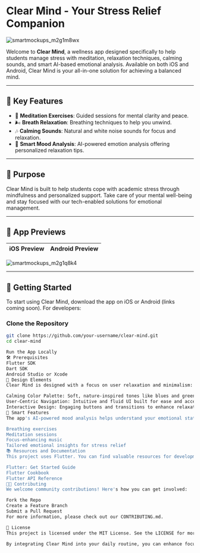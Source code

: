 # Clear Mind - Your Stress Relief Companion
![smartmockups_m2g1m8wx](https://github.com/user-attachments/assets/686edbe8-bbf9-4b46-a675-62c16fb94900)


Welcome to **Clear Mind**, a wellness app designed specifically to help students manage stress with meditation, relaxation techniques, calming sounds, and smart AI-based emotional analysis. Available on both iOS and Android, Clear Mind is your all-in-one solution for achieving a balanced mind.

---

## 🌟 Key Features

- 🧘 **Meditation Exercises**: Guided sessions for mental clarity and peace.
- 🌬️ **Breath Relaxation**: Breathing techniques to help you unwind.
- 🎶 **Calming Sounds**: Natural and white noise sounds for focus and relaxation.
- 🤖 **Smart Mood Analysis**: AI-powered emotion analysis offering personalized relaxation tips.

---

## 🎯 Purpose

Clear Mind is built to help students cope with academic stress through mindfulness and personalized support. Take care of your mental well-being and stay focused with our tech-enabled solutions for emotional management.

---

## 📱 App Previews

| iOS Preview  | Android Preview |
|--------------|-----------------|

![smartmockups_m2g1q8k4](https://github.com/user-attachments/assets/b9e34938-44e8-474d-848b-45b1dfa9d5d8)

---

## 🚀 Getting Started

To start using Clear Mind, download the app on iOS or Android (links coming soon). For developers:

### Clone the Repository

```bash
git clone https://github.com/your-username/clear-mind.git
cd clear-mind

Run the App Locally  
🛠️ Prerequisites
Flutter SDK
Dart SDK
Android Studio or Xcode
🎨 Design Elements
Clear Mind is designed with a focus on user relaxation and minimalism:

Calming Color Palette: Soft, nature-inspired tones like blues and greens.
User-Centric Navigation: Intuitive and fluid UI built for ease and accessibility.
Interactive Design: Engaging buttons and transitions to enhance relaxation.
🤖 Smart Features
The app's AI-powered mood analysis helps understand your emotional state and offers personalized suggestions such as:

Breathing exercises
Meditation sessions
Focus-enhancing music
Tailored emotional insights for stress relief
📚 Resources and Documentation
This project uses Flutter. You can find valuable resources for development:

Flutter: Get Started Guide
Flutter Cookbook
Flutter API Reference
🧑‍💻 Contributing
We welcome community contributions! Here's how you can get involved:

Fork the Repo
Create a Feature Branch
Submit a Pull Request
For more information, please check out our CONTRIBUTING.md.

📄 License
This project is licensed under the MIT License. See the LICENSE for more details.

By integrating Clear Mind into your daily routine, you can enhance focus, relieve stress, and take control of your mental well-being. Start your journey towards mindfulness today!




